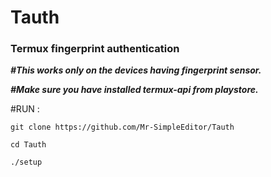 # Tauth
### Termux fingerprint authentication 

***#This works only on the devices having fingerprint sensor.***

***#Make sure you have installed termux-api from playstore.***

#RUN :

	git clone https://github.com/Mr-SimpleEditor/Tauth
	
	cd Tauth 
	
	./setup
